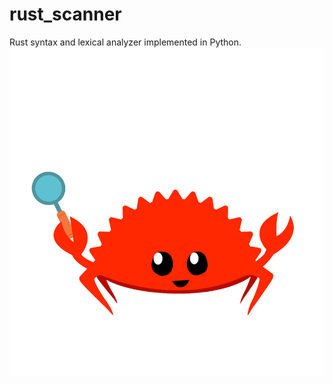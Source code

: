 # rust_scanner

Rust syntax and lexical analyzer implemented in Python.
![Ferris](/images/rust-scanner.png)
